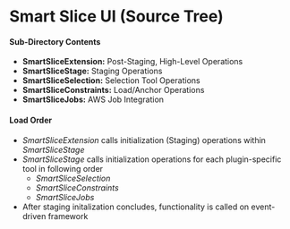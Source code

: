 #  Smart Slice UI  (Source Tree)

#### Sub-Directory Contents
*  **SmartSliceExtension:**  Post-Staging, High-Level Operations
*  **SmartSliceStage:**  Staging Operations
*  **SmartSliceSelection:**  Selection Tool Operations
*  **SmartSliceConstraints:**  Load/Anchor Operations
*  **SmartSliceJobs:**  AWS Job Integration


####  Load Order

* *SmartSliceExtension* calls initialization (Staging) operations within *SmartSliceStage*
* *SmartSliceStage* calls initialization operations for each plugin-specific tool in following order
    * *SmartSliceSelection* 
    * *SmartSliceConstraints*
    * *SmartSliceJobs*
* After staging initalization concludes, functionality is called on event-driven framework

